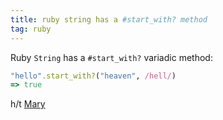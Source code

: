 ```yaml
---
title: ruby string has a #start_with? method
tag: ruby
---
```


Ruby `String` has a `#start_with?` variadic method:

```ruby
"hello".start_with?("heaven", /hell/)
=> true
```

h/t [Mary](https://til.hashrocket.com/authors/marylee)
